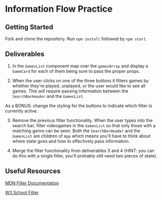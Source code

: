 # Information Flow Practice

## Getting Started

Fork and clone the repository. Run `npm install` followed by `npm start`.

## Deliverables

1. In the `GamesList` component map over the `gamesArray` and display a `GameCard` for each of them being sure to pass the proper props.

2. When the user clicks on one of the three buttons it filters games by whether they're played, unplayed, or the user would like to see all games. This will require passing information between the `SearchBarHeader` and the `GamesList`.

As a BONUS: change the styling for the buttons to indicate which filter is currently active.

3. Remove the previous filter functionality. When the user types into the search bar, filter videogames in the `GamesList` so that only those with a matching genre can be seen. Both the `SearchBarHeader` and the `GamesList` are children of `App` which means you'll have to think about where state goes and how to effectively pass information.

4. Merge the filter functionality from deliverables 3 and 4 (HINT: you can do this with a single filter, you'll probably still need two pieces of state).

## Useful Resources

[MDN Filter Documentation](https://developer.mozilla.org/en-US/docs/Web/JavaScript/Reference/Global_Objects/Array/filter)

[W3 School Filter](https://www.w3schools.com/jsref/jsref_filter.asp)
